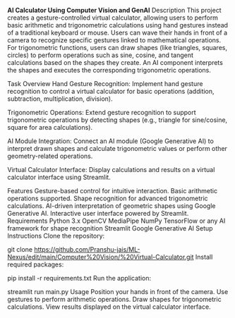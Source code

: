 **AI Calculator Using Computer Vision and GenAI**
Description
This project creates a gesture-controlled virtual calculator, allowing users to perform basic arithmetic and trigonometric calculations using hand gestures instead of a traditional keyboard or mouse. Users can wave their hands in front of a camera to recognize specific gestures linked to mathematical operations. For trigonometric functions, users can draw shapes (like triangles, squares, circles) to perform operations such as sine, cosine, and tangent calculations based on the shapes they create. An AI component interprets the shapes and executes the corresponding trigonometric operations.

Task Overview
Hand Gesture Recognition: Implement hand gesture recognition to control a virtual calculator for basic operations (addition, subtraction, multiplication, division).

Trigonometric Operations: Extend gesture recognition to support trigonometric operations by detecting shapes (e.g., triangle for sine/cosine, square for area calculations).

AI Module Integration: Connect an AI module (Google Generative AI) to interpret drawn shapes and calculate trigonometric values or perform other geometry-related operations.

Virtual Calculator Interface: Display calculations and results on a virtual calculator interface using Streamlit.

Features
Gesture-based control for intuitive interaction.
Basic arithmetic operations supported.
Shape recognition for advanced trigonometric calculations.
AI-driven interpretation of geometric shapes using Google Generative AI.
Interactive user interface powered by Streamlit.
Requirements
Python 3.x
OpenCV
MediaPipe
NumPy
TensorFlow or any AI framework for shape recognition
Streamlit
Google Generative AI
Setup Instructions
Clone the repository:

git clone https://github.com/Pranshu-jais/ML-Nexus/edit/main/Computer%20Vision/%20Virtual-Calculator.git
Install required packages:

pip install -r requirements.txt
Run the application:

streamlit run main.py
Usage
Position your hands in front of the camera.
Use gestures to perform arithmetic operations.
Draw shapes for trigonometric calculations.
View results displayed on the virtual calculator interface.
